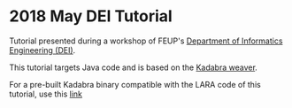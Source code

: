 # 2018 May DEI Tutorial

Tutorial presented during a workshop of FEUP's [Department of Informatics Engineering (DEI)](https://sigarra.up.pt/feup/en/uni_geral.unidade_view?pv_unidade=151).

This tutorial targets Java code and is based on the [Kadabra weaver](http://specs.fe.up.pt/tools/kadabra/).

For a pre-built Kadabra binary compatible with the LARA code of this tutorial, use this [link](http://specs.fe.up.pt/tutorials/2018maylara/laratutorial.zip)
